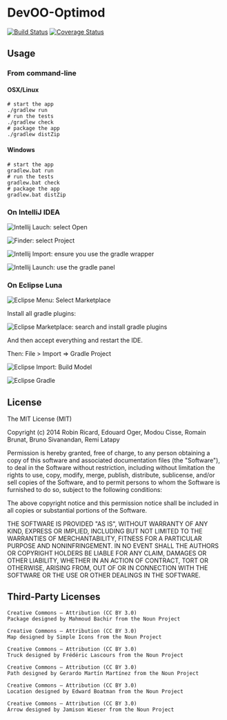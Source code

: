 DevOO-Optimod
=============

[![Build Status](https://travis-ci.org/hexanom/DevOO-Optimod.svg?branch=master)](https://travis-ci.org/hexanom/DevOO-Optimod)
[![Coverage Status](https://coveralls.io/repos/hexanom/DevOO-Optimod/badge.png)](https://coveralls.io/r/hexanom/DevOO-Optimod)

Usage
-----

### From command-line

#### OSX/Linux

```shell
# start the app
./gradlew run
# run the tests
./gradlew check
# package the app
./gradlew distZip
```

#### Windows

```shell
# start the app
gradlew.bat run
# run the tests
gradlew.bat check
# package the app
gradlew.bat distZip
```

### On IntelliJ IDEA

![Intellij Lauch: select Open](readme-res/IJ-Start.jpg)

![Finder: select Project](readme-res/IJ-Finder.jpg)

![Intellij Import: ensure you use the gradle wrapper](readme-res/IJ-Import.jpg)

![Intellij Launch: use the gradle panel](readme-res/IJ-Launch.jpg)

### On Eclipse Luna

![Eclipse Menu: Select Marketplace](readme-res/Ec-Menu.jpg)

Install all gradle plugins:

![Eclipse Marketplace: search and install gradle plugins](readme-res\Ec-Market.jpg)

And then accept everything and restart the IDE.

Then: File > Import => Gradle Project

![Eclipse Import: Build Model](readme-res\Ec-Import.jpg)

![Eclipse Gradle](readme-res\Ec-Gradle.jpg)



License
-------

The MIT License (MIT)

Copyright (c) 2014 Robin Ricard, Edouard Oger, Modou Cisse, Romain Brunat, Bruno Sivanandan, Remi Latapy

Permission is hereby granted, free of charge, to any person obtaining a copy
of this software and associated documentation files (the "Software"), to deal
in the Software without restriction, including without limitation the rights
to use, copy, modify, merge, publish, distribute, sublicense, and/or sell
copies of the Software, and to permit persons to whom the Software is
furnished to do so, subject to the following conditions:

The above copyright notice and this permission notice shall be included in
all copies or substantial portions of the Software.

THE SOFTWARE IS PROVIDED "AS IS", WITHOUT WARRANTY OF ANY KIND, EXPRESS OR
IMPLIED, INCLUDING BUT NOT LIMITED TO THE WARRANTIES OF MERCHANTABILITY,
FITNESS FOR A PARTICULAR PURPOSE AND NONINFRINGEMENT. IN NO EVENT SHALL THE
AUTHORS OR COPYRIGHT HOLDERS BE LIABLE FOR ANY CLAIM, DAMAGES OR OTHER
LIABILITY, WHETHER IN AN ACTION OF CONTRACT, TORT OR OTHERWISE, ARISING FROM,
OUT OF OR IN CONNECTION WITH THE SOFTWARE OR THE USE OR OTHER DEALINGS IN
THE SOFTWARE.


Third-Party Licenses
--------------------

    Creative Commons – Attribution (CC BY 3.0)
    Package designed by Mahmoud Bachir from the Noun Project

    Creative Commons – Attribution (CC BY 3.0)
    Map designed by Simple Icons from the Noun Project

    Creative Commons – Attribution (CC BY 3.0)
    Truck designed by Frédéric Lascours from the Noun Project

    Creative Commons – Attribution (CC BY 3.0)
    Path designed by Gerardo Martín Martínez from the Noun Project

    Creative Commons – Attribution (CC BY 3.0)
    Location designed by Edward Boatman from the Noun Project

    Creative Commons – Attribution (CC BY 3.0)
    Arrow designed by Jamison Wieser from the Noun Project



